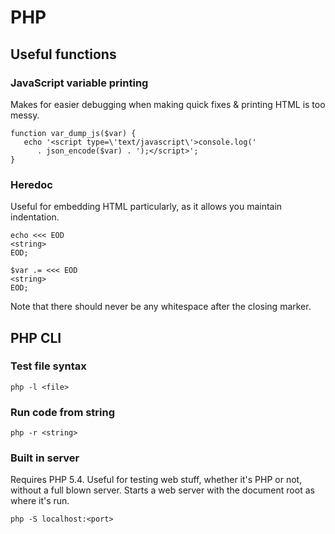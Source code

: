 # PHP

## Useful functions

### JavaScript variable printing

Makes for easier debugging when making quick fixes & printing HTML is too messy.

    function var_dump_js($var) {
       echo '<script type=\'text/javascript\'>console.log(' 
          . json_encode($var) . ');</script>';
    }

### Heredoc

Useful for embedding HTML particularly, as it allows you maintain indentation.

    echo <<< EOD
    <string>
    EOD;

    $var .= <<< EOD
    <string>
    EOD;

Note that there should never be any whitespace after the closing marker.


## PHP CLI

### Test file syntax

    php -l <file>

### Run code from string

    php -r <string>

### Built in server

Requires PHP 5.4. Useful for testing web stuff, whether it's PHP or not, without a full blown server. Starts a web server with the document root as where it's run.

    php -S localhost:<port>
